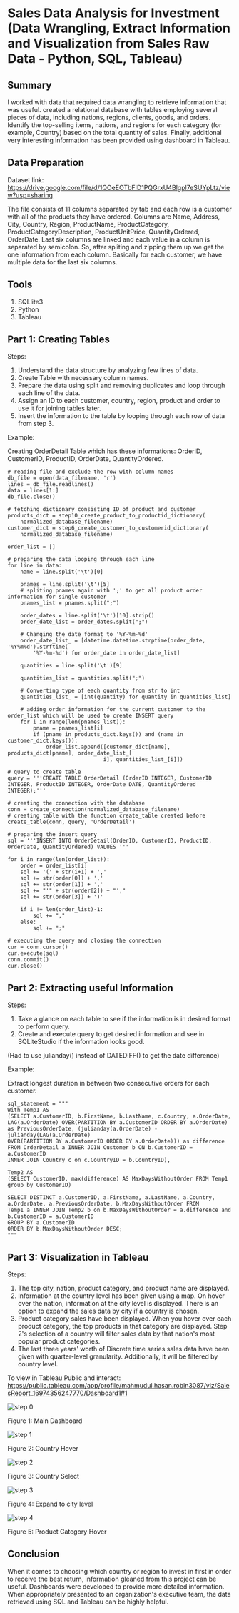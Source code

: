 # Sales Data Analysis for Investment (Data Wrangling, Extract Information and Visualization from Sales Raw Data - Python, SQL, Tableau)

## Summary
I worked with data that required data wrangling to retrieve information that was useful. created a relational database with tables employing several pieces of data, including nations, regions, clients, goods, and orders. Identify the top-selling items, nations, and regions for each category (for example, Country) based on the total quantity of sales. Finally, additional very interesting information has been provided using dashboard in Tableau.

## Data Preparation

Dataset link: https://drive.google.com/file/d/1QOeEOTbFID1PQGrxU4Blgpl7eSUYpLtz/view?usp=sharing

The file consists of 11 columns separated by tab and each row is a customer with all of the products they have ordered. Columns are Name, Address, City, Country, Region, ProductName, ProductCategory, ProductCategoryDescription, ProductUnitPrice, QuantityOrdered, OrderDate. Last six columns are linked and each value in a column is separated by semicolon. So, after spliting and zipping them up we get the one information from each column. Basically for each customer, we have multiple data for the last six columns.

## Tools
1. SQLlite3
2. Python
3. Tableau

## Part 1: Creating Tables
Steps:
1. Understand the data structure by analyzing few lines of data.
2. Create Table with necessary column names.
3. Prepare the data using split and removing duplicates and loop through each line of the data.
4. Assign an ID to each customer, country, region, product and order to use it for joining tables later.
5. Insert the information to the table by looping through each row of data from step 3.

Example:

Creating OrderDetail Table which has these informations: OrderID, CustomerID, ProductID, OrderDate, QuantityOrdered.

    # reading file and exclude the row with column names
    db_file = open(data_filename, 'r')
    lines = db_file.readlines()
    data = lines[1:]
    db_file.close()
    
    # fetching dictionary consisting ID of product and customer
    products_dict = step10_create_product_to_productid_dictionary(
        normalized_database_filename)
    customer_dict = step6_create_customer_to_customerid_dictionary(
        normalized_database_filename)

    order_list = []

    # preparing the data looping through each line
    for line in data:
        name = line.split('\t')[0]
       
        pnames = line.split('\t')[5]
        # spliting pnames again with ';' to get all product order information for single customer
        pnames_list = pnames.split(";")

        order_dates = line.split('\t')[10].strip()
        order_date_list = order_dates.split(";")

        # Changing the date format to '%Y-%m-%d'
        order_date_list_ = [datetime.datetime.strptime(order_date, '%Y%m%d').strftime(
            '%Y-%m-%d') for order_date in order_date_list]

        quantities = line.split('\t')[9]

        quantities_list = quantities.split(";")
        
        # Converting type of each quantity from str to int
        quantities_list_ = [int(quantity) for quantity in quantities_list]

        # adding order information for the current customer to the order_list which will be used to create INSERT query
        for i in range(len(pnames_list)):
            pname = pnames_list[i]
            if (pname in products_dict.keys()) and (name in customer_dict.keys()):
                order_list.append([customer_dict[name], products_dict[pname], order_date_list_[
                                  i], quantities_list_[i]])

    # query to create table
    query = '''CREATE TABLE OrderDetail (OrderID INTEGER, CustomerID INTEGER, ProductID INTEGER, OrderDate DATE, QuantityOrdered INTEGER);'''

    # creating the connection with the database
    conn = create_connection(normalized_database_filename)
    # creating table with the function create_table created before
    create_table(conn, query, 'OrderDetail')

    # preparing the insert query
    sql = '''INSERT INTO OrderDetail(OrderID, CustomerID, ProductID, OrderDate, QuantityOrdered) VALUES '''

    for i in range(len(order_list)):
        order = order_list[i]
        sql += '(' + str(i+1) + ','
        sql += str(order[0]) + ','
        sql += str(order[1]) + ','
        sql += "'" + str(order[2]) + "',"
        sql += str(order[3]) + ')'

        if i != len(order_list)-1:
            sql += ","
        else:
            sql += ";"

    # executing the query and closing the connection
    cur = conn.cursor()
    cur.execute(sql)
    conn.commit()
    cur.close()

## Part 2: Extracting useful Information

Steps:
1. Take a glance on each table to see if the information is in desired format to perform query.
2. Create and execute query to get desired information and see in SQLiteStudio if the information looks good.

(Had to use julianday() instead of DATEDIFF() to get the date difference)

Example:

Extract longest duration in between two consecutive orders for each customer.

    sql_statement = """
	With Temp1 AS
	(SELECT a.CustomerID, b.FirstName, b.LastName, c.Country, a.OrderDate, LAG(a.OrderDate) OVER(PARTITION BY a.CustomerID ORDER BY a.OrderDate) as PreviousOrderDate, (julianday(a.OrderDate) - julianday(LAG(a.OrderDate)
	OVER(PARTITION BY a.CustomerID ORDER BY a.OrderDate))) as difference
	FROM OrderDetail a INNER JOIN Customer b ON b.CustomerID = a.CustomerID
	INNER JOIN Country c on c.CountryID = b.CountryID),

	Temp2 AS
	(SELECT CustomerID, max(difference) AS MaxDaysWithoutOrder FROM Temp1
	group by CustomerID)

	SELECT DISTINCT a.CustomerID, a.FirstName, a.LastName, a.Country, a.OrderDate, a.PreviousOrderDate, b.MaxDaysWithoutOrder FROM 
	Temp1 a INNER JOIN Temp2 b on b.MaxDaysWithoutOrder = a.difference and b.CustomerID = a.CustomerID
	GROUP BY a.CustomerID
	ORDER BY b.MaxDaysWithoutOrder DESC;
	"""

## Part 3: Visualization in Tableau

Steps:
1. The top city, nation, product category, and product name are displayed.
2. Information at the country level has been given using a map. On hover over the nation, information at the city level is displayed. There is an option to expand the sales data by city if a country is chosen.
3. Product category sales have been displayed. When you hover over each product category, the top products in that category are displayed. Step 2's selection of a country will filter sales data by that nation's most popular product categories.
4. The last three years' worth of Discrete time series sales data have been given with quarter-level granularity. Additionally, it will be filtered by country level.

To view in Tableau Public and interact: https://public.tableau.com/app/profile/mahmudul.hasan.robin3087/viz/SalesReport_16974356247770/Dashboard1#1

![step 0](https://github.com/Imrul2322/Data-Wrangling-and-Extract-information-using-Python-and-SQL/blob/main/Viz%20Assets/main%20dashboard.png "title")

Figure 1: Main Dashboard

![step 1](https://github.com/Imrul2322/Data-Wrangling-and-Extract-information-using-Python-and-SQL/blob/main/Viz%20Assets/country%20hover.png "title")

Figure 2: Country Hover

![step 2](https://github.com/Imrul2322/Data-Wrangling-and-Extract-information-using-Python-and-SQL/blob/main/Viz%20Assets/select%20country.png "title")

Figure 3: Country Select

![step 3](https://github.com/Imrul2322/Data-Wrangling-and-Extract-information-using-Python-and-SQL/blob/main/Viz%20Assets/expand%20city%20level.png "title")

Figure 4: Expand to city level

![step 4](https://github.com/Imrul2322/Data-Wrangling-and-Extract-information-using-Python-and-SQL/blob/main/Viz%20Assets/product%20cat%20hover.png "title")

Figure 5: Product Category Hover

## Conclusion
When it comes to choosing which country or region to invest in first in order to receive the best return, information gleaned from this project can be useful. Dashboards were developed to provide more detailed information. When appropriately presented to an organization's executive team, the data retrieved using SQL and Tableau can be highly helpful.
